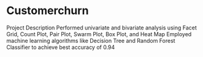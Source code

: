 # Customerchurn
Project Description 
Performed univariate and bivariate analysis using Facet Grid, Count Plot, Pair Plot, Swarm Plot, Box Plot, and Heat Map
Employed machine learning algorithms like Decision Tree and Random Forest Classifier to achieve best accuracy of 0.94
